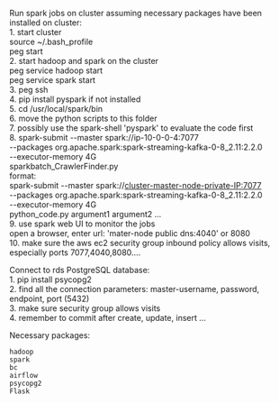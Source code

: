 Run spark jobs on cluster assuming necessary packages have been installed on cluster:  
    1. start cluster  
        source ~/.bash_profile  
        peg start <cluster-name>  
    2. start hadoop and spark on the cluster  
        peg service <cluster-name> hadoop start  
        peg service <cluster-name> spark start  
    3. peg ssh <cluster-name> <master-node-number>  
    4. pip install pyspark if not installed  
    5. cd /usr/local/spark/bin  
    6. move the python scripts to this folder  
    7. possibly use the spark-shell 'pyspark' to evaluate the code first  
    8. spark-submit --master spark://ip-10-0-0-4:7077  
            --packages org.apache.spark:spark-streaming-kafka-0-8_2.11:2.2.0  
            --executor-memory 4G  
            sparkbatch_CrawlerFinder.py  
        format:  
        spark-submit --master spark://<cluster-master-node-private-IP:7077>  
                    --packages org.apache.spark:spark-streaming-kafka-0-8_2.11:2.2.0  
                    --executor-memory 4G  
                    python_code.py argument1 argument2 ...  
    9. use spark web UI to monitor the jobs  
        open a browser, enter url: 'mater-node public dns:4040' or 8080  
    10. make sure the aws ec2 security group inbound policy allows visits, especially ports
    7077,4040,8080....


Connect to rds PostgreSQL database:  
    1. pip install psycopg2  
    2. find all the connection parameters: master-username, password, endpoint, port (5432)  
    3. make sure security group allows visits  
    4. remember to commit after create, update, insert ...


Necessary packages:

    hadoop
    spark
    bc
    airflow
    psycopg2
    Flask
